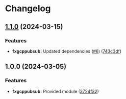 # Changelog

## [1.1.0](https://github.com/ankorstore/yokai-contrib/compare/fxgcppubsub/v1.0.0...fxgcppubsub/v1.1.0) (2024-03-15)


### Features

* **fxgcppubsub:** Updated dependencies ([#6](https://github.com/ankorstore/yokai-contrib/issues/6)) ([743c3df](https://github.com/ankorstore/yokai-contrib/commit/743c3df0d9b5a4216b33b65204a2d9368ba14071))

## 1.0.0 (2024-03-05)


### Features

* **fxgcppubsub:** Provided module ([3724f32](https://github.com/ankorstore/yokai-contrib/commit/3724f32c0d2da448ca53d9054a65fb83c2353b4a))

